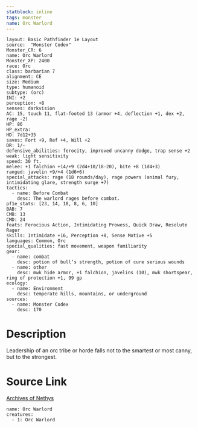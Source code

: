 ```yaml
---
statblock: inline
tags: monster
name: Orc Warlord
---
```

```statblock
layout: Basic Pathfinder 1e Layout
source:  "Monster Codex"
Monster_CR: 6
name: Orc Warlord
Monster_XP: 2400
race: Orc
class: barbarian 7
alignment: CE
size: Medium
type: humanoid
subtype: (orc)
INI: +2
perception: +8
senses: darkvision
AC: 15, touch 11, flat-footed 13 (armor +4, deflection +1, dex +2, rage -2)
HP: 86
HP_extra: 
HD: 7d12+35
saves: Fort +9, Ref +4, Will +2
DR: 1/-
defensive_abilities: ferocity, improved uncanny dodge, trap sense +2
weak: light sensitivity
speed: 30 ft.
melee: +1 falchion +14/+9 (2d4+10/18-20), bite +8 (1d4+3)
ranged: javelin +9/+4 (1d6+6)
special_attacks: rage (18 rounds/day), rage powers (animal fury, intimidating glare, strength surge +7)
tactics:
  - name: Before Combat
    desc: The warlord rages before combat.
pf1e_stats: [23, 14, 18, 8, 6, 10]
BAB: 7
CMB: 13
CMD: 24
feats: Ferocious Action, Intimidating Prowess, Quick Draw, Resolute Rager
skills: Intimidate +16, Perception +8, Sense Motive +5
languages: Common, Orc
special_qualities: fast movement, weapon familiarity
gear:
  - name: combat
    desc: potion of bull’s strength, potion of cure serious wounds
  - name: other
    desc: mwk hide armor, +1 falchion, javelins (10), mwk shortspear, ring of protection +1, 99 gp
ecology:
  - name: Environment
    desc: temperate hills, mountains, or underground
sources:
  - name: Monster Codex
    desc: 170
```
# Description
Leadership of an orc tribe or horde falls not to the smartest or most canny, but to the strongest.
# Source Link
[Archives of Nethys](https://aonprd.com/MonsterDisplay.aspx?ItemName=Orc%20Warlord)
```encounter-table
name: Orc Warlord
creatures:
  - 1: Orc Warlord
```
